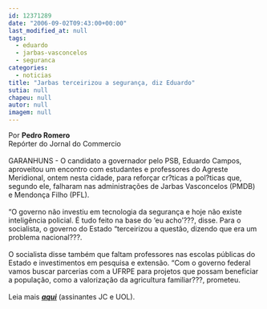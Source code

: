 ```yaml
---
id: 12371289
date: "2006-09-02T09:43:00+00:00"
last_modified_at: null
tags:
  - eduardo
  - jarbas-vasconcelos
  - seguranca
categories:
  - noticias
title: "Jarbas terceirizou a segurança, diz Eduardo"
sutia: null
chapeu: null
autor: null
imagem: null
---
```

<p><P>Por <STRONG>Pedro Romero</STRONG><BR>Repórter do Jornal do Commercio<BR><BR>GARANHUNS - O candidato a governador pelo PSB, Eduardo Campos, aproveitou um encontro com estudantes e professores do Agreste Meridional, ontem nesta cidade, para reforçar cr?ticas a pol?ticas que, segundo ele, falharam nas administrações de Jarbas Vasconcelos (PMDB) e Mendonça Filho (PFL). <BR><BR>“O governo não investiu em tecnologia da segurança e hoje não existe inteligência policial. É tudo feito na base do ‘eu acho’???, disse. Para o socialista, o governo do Estado “terceirizou a questão, dizendo que era um problema nacional???.<BR><BR>O socialista disse também que faltam professores nas escolas públicas do Estado e investimentos em pesquisa e extensão. “Com o governo federal vamos buscar parcerias com a UFRPE para projetos que possam beneficiar a população, como a valorização da agricultura familiar???, prometeu.<BR><BR>Leia mais <STRONG><EM><U><A href=\"https://jc3.uol.com.br/jornal/2006/09/02/not_199207.php\" target=_blank>aqui</A></U></EM></STRONG> (assinantes JC e UOL).</P> </p>
